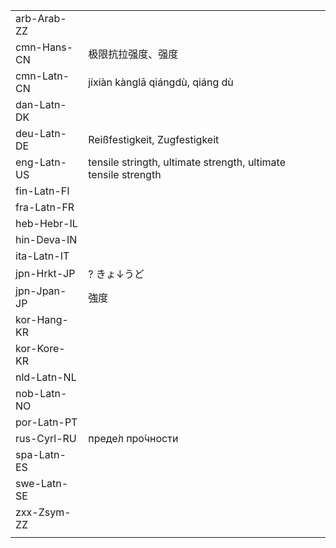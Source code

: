 | | | |
|-|-|-|
| arb-Arab-ZZ |  |  |
| cmn-Hans-CN | 极限抗拉强度、强度 |  |
| cmn-Latn-CN | jíxiàn kànglā qiángdù, qiáng dù |  |
| dan-Latn-DK |  |  |
| deu-Latn-DE | Reißfestigkeit, Zugfestigkeit |  |
| eng-Latn-US | tensile stringth, ultimate strength, ultimate tensile strength |  |
| fin-Latn-FI |  |  |
| fra-Latn-FR |  |  |
| heb-Hebr-IL |  |  |
| hin-Deva-IN |  |  |
| ita-Latn-IT |  |  |
| jpn-Hrkt-JP | ? きょ↓うど |  |
| jpn-Jpan-JP | 強度 |  |
| kor-Hang-KR |  |  |
| kor-Kore-KR |  |  |
| nld-Latn-NL |  |  |
| nob-Latn-NO |  |  |
| por-Latn-PT |  |  |
| rus-Cyrl-RU | преде́л про́чности |  |
| spa-Latn-ES |  |  |
| swe-Latn-SE |  |  |
| zxx-Zsym-ZZ |  |  |
|  |  |  |
